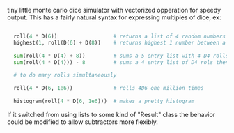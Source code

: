 tiny little monte carlo dice simulator with vectorized opperation for speedy output. This has a fairly
natural syntax for expressing multiples of dice, ex:

```python

  roll(4 * D(6))                  # returns a list of 4 random numbers between 1 and 6
  highest(1, roll(D(6) + D(8))    # returns highest 1 number between a D6 and a D8
  
  sum(roll(4 * D(4) + 8))         # sums a 5 entry list with 4 D4 rolls and a bonus of 8
  sum(roll(4 * D(4))) - 8         # sums a 4 entry list of D4 rols then subtracts 8
  
  # to do many rolls simultaneously 
  
  roll(4 * D(6, 1e6))             # rolls 4D6 one million times
  
  histogram(roll(4 * D(6, 1e6)))  # makes a pretty histogram
```

If it switched from using lists to some kind of "Result" class the behavior could be modified to allow subtractors more flexibly.
